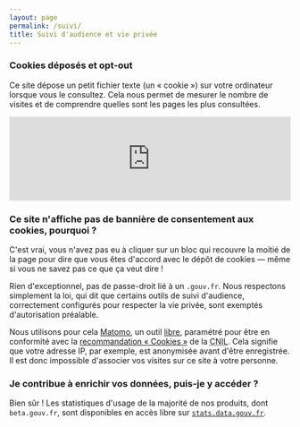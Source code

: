 ```yaml
---
layout: page
permalink: /suivi/
title: Suivi d'audience et vie privée
---
```


### Cookies déposés et opt-out

Ce site dépose un petit fichier texte (un « cookie ») sur votre ordinateur lorsque vous le consultez. Cela nous permet de mesurer le nombre de visites et de comprendre quelles sont les pages les plus consultées.

<iframe class="optout ui raised segment" src="https://stats.data.gouv.fr/index.php?module=CoreAdminHome&action=optOut&language=fr" style="border-width: 0px; overflow:hidden; width:100%;"></iframe>

### Ce site n'affiche pas de bannière de consentement aux cookies, pourquoi ?

C'est vrai, vous n'avez pas eu à cliquer sur un bloc qui recouvre la moitié de la page pour dire que vous êtes d'accord avec le dépôt de cookies — même si vous ne savez pas ce que ça veut dire !

Rien d'exceptionnel, pas de passe-droit lié à un `.gouv.fr`. Nous respectons simplement la loi, qui dit que certains outils de suivi d'audience, correctement configurés pour respecter la vie privée, sont exemptés d'autorisation préalable.

Nous utilisons pour cela [Matomo](https://matomo.org/), un outil [libre](https://matomo.org/free-software/), paramétré pour être en conformité avec la [recommandation « Cookies »](https://www.cnil.fr/fr/solutions-pour-la-mesure-daudience) de la <abbr title="Commission Nationale de l'Informatique et des Libertés">CNIL</abbr>. Cela signifie que votre adresse IP, par exemple, est anonymisée avant d'être enregistrée. Il est donc impossible d'associer vos visites sur ce site à votre personne.


### Je contribue à enrichir vos données, puis-je y accéder ?

Bien sûr ! Les statistiques d'usage de la majorité de nos produits, dont `beta.gouv.fr`, sont disponibles en accès libre sur [`stats.data.gouv.fr`](https://stats.data.gouv.fr/index.php?module=CoreHome&action=index&idSite=21&period=range&date=previous30#?module=VisitsSummary&action=index&idSite=21&period=range&date=previous30).
